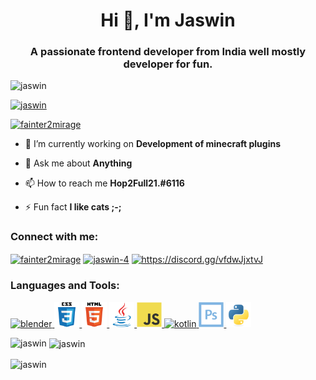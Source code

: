 <h1 align="center">Hi 👋, I'm Jaswin</h1>
<h3 align="center">A passionate frontend developer from India well mostly developer for fun.</h3>

<p align="left"> <img src="https://komarev.com/ghpvc/?username=jaswin&label=Profile%20views&color=0e75b6&style=flat" alt="jaswin" /> </p>

<p align="left"> <a href="https://github.com/ryo-ma/github-profile-trophy"><img src="https://github-profile-trophy.vercel.app/?username=jaswin" alt="jaswin" /></a> </p>

<p align="left"> <a href="https://twitter.com/fainter2mirage" target="blank"><img src="https://img.shields.io/twitter/follow/fainter2mirage?logo=twitter&style=for-the-badge" alt="fainter2mirage" /></a> </p>

- 🔭 I’m currently working on **Development of minecraft plugins**

- 💬 Ask me about **Anything**

- 📫 How to reach me **Hop2Full21.#6116**

- ⚡ Fun fact **I like cats ;-;**

<h3 align="left">Connect with me:</h3>
<p align="left">
<a href="https://twitter.com/fainter2mirage" target="blank"><img align="center" src="https://raw.githubusercontent.com/rahuldkjain/github-profile-readme-generator/master/src/images/icons/Social/twitter.svg" alt="fainter2mirage" height="30" width="40" /></a>
<a href="https://instagram.com/jaswin-4" target="blank"><img align="center" src="https://raw.githubusercontent.com/rahuldkjain/github-profile-readme-generator/master/src/images/icons/Social/instagram.svg" alt="jaswin-4" height="30" width="40" /></a>
<a href="https://discord.gg/https://discord.gg/vfdwJjxtvJ" target="blank"><img align="center" src="https://raw.githubusercontent.com/rahuldkjain/github-profile-readme-generator/master/src/images/icons/Social/discord.svg" alt="https://discord.gg/vfdwJjxtvJ" height="30" width="40" /></a>
</p>

<h3 align="left">Languages and Tools:</h3>
<p align="left"> <a href="https://www.blender.org/" target="_blank" rel="noreferrer"> <img src="https://download.blender.org/branding/community/blender_community_badge_white.svg" alt="blender" width="40" height="40"/> </a> <a href="https://www.w3schools.com/css/" target="_blank" rel="noreferrer"> <img src="https://raw.githubusercontent.com/devicons/devicon/master/icons/css3/css3-original-wordmark.svg" alt="css3" width="40" height="40"/> </a> <a href="https://www.w3.org/html/" target="_blank" rel="noreferrer"> <img src="https://raw.githubusercontent.com/devicons/devicon/master/icons/html5/html5-original-wordmark.svg" alt="html5" width="40" height="40"/> </a> <a href="https://www.java.com" target="_blank" rel="noreferrer"> <img src="https://raw.githubusercontent.com/devicons/devicon/master/icons/java/java-original.svg" alt="java" width="40" height="40"/> </a> <a href="https://developer.mozilla.org/en-US/docs/Web/JavaScript" target="_blank" rel="noreferrer"> <img src="https://raw.githubusercontent.com/devicons/devicon/master/icons/javascript/javascript-original.svg" alt="javascript" width="40" height="40"/> </a> <a href="https://kotlinlang.org" target="_blank" rel="noreferrer"> <img src="https://www.vectorlogo.zone/logos/kotlinlang/kotlinlang-icon.svg" alt="kotlin" width="40" height="40"/> </a> <a href="https://www.photoshop.com/en" target="_blank" rel="noreferrer"> <img src="https://raw.githubusercontent.com/devicons/devicon/master/icons/photoshop/photoshop-line.svg" alt="photoshop" width="40" height="40"/> </a> <a href="https://www.python.org" target="_blank" rel="noreferrer"> <img src="https://raw.githubusercontent.com/devicons/devicon/master/icons/python/python-original.svg" alt="python" width="40" height="40"/> </a> </p>

<p><img align="left" src="https://github-readme-stats.vercel.app/api/top-langs?username=jaswin&show_icons=true&locale=en&layout=compact" alt="jaswin" /></p>

<p>&nbsp;<img align="center" src="https://github-readme-stats.vercel.app/api?username=jaswin&show_icons=true&locale=en" alt="jaswin" /></p>

<p><img align="center" src="https://github-readme-streak-stats.herokuapp.com/?user=jaswin&" alt="jaswin" /></p>
